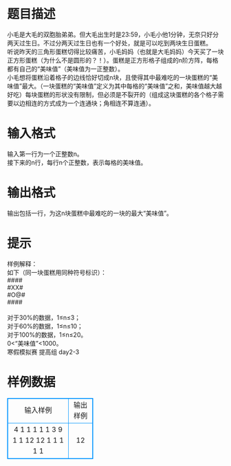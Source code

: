 # 

 
 # 题目描述 
小毛是大毛的双胞胎弟弟。但大毛出生时是23:59，小毛小他1分钟，无奈只好分两天过生日。不过分两天过生日也有一个好处，就是可以吃到两块生日蛋糕。<BR>听说昨天的三角形蛋糕切得比较痛苦，小毛妈妈（也就是大毛妈妈）今天买了一块正方形蛋糕（为什么不是圆形的？！）。蛋糕是正方形格子组成的n阶方阵，每格都有自己的“美味值”（美味值为一正整数）。<BR>小毛想将蛋糕沿着格子的边线恰好切成n块，且使得其中最难吃的一块蛋糕的“美味值”最大。（一块蛋糕的“美味值”定义为其中每格的“美味值”之和，美味值越大越好吃）每块蛋糕的形状没有限制，但必须是不裂开的（组成这块蛋糕的各个格子需要以边相连的方式成为一个连通块；角相连不算连通）。<BR> 

 
 # 输入格式 
输入第一行为一个正整数n。<BR>接下来的n行，每行n个正整数，表示每格的美味值。<BR> 

 
 # 输出格式 
输出包括一行，为这n块蛋糕中最难吃的一块的最大“美味值”。 

 
 # 提示 
样例解释：<BR>如下（同一块蛋糕用同种符号标识）：<BR>####<BR>#XX#<BR>#O@#<BR>####<BR><BR>对于30%的数据，1≤n≤3；<BR>对于60%的数据，1≤n≤10；<BR>对于100%的数据，1≤n≤20。<BR>0&lt;“美味值”&lt;1000。<BR>寒假模拟赛&nbsp;提高组&nbsp;day2-3 
# 样例数据
<style>
        table,table tr th, table tr td { border:1px solid #0094ff; }
        table { width: 200px; min-height: 25px; line-height: 25px; text-align: center; border-collapse: collapse;}   
    </style>
<table>
	<tr>
		<td>输入样例</td>
		<td>输出样例</td>
	</tr>
<tr><td>4
1 1 1 1
1 3 9 1
1 12 12 1
1 1 1 1
</td><td>12
</td></tr></table>
